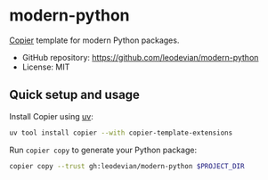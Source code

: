# modern-python

[Copier](https://copier.readthedocs.io/en/stable/) template for modern Python packages.

- GitHub repository: <https://github.com/leodevian/modern-python>
- License: MIT

## Quick setup and usage

Install Copier using [uv](https://docs.astral.sh/uv/):

```bash
uv tool install copier --with copier-template-extensions
```

Run `copier copy` to generate your Python package:

```bash
copier copy --trust gh:leodevian/modern-python $PROJECT_DIR
```
